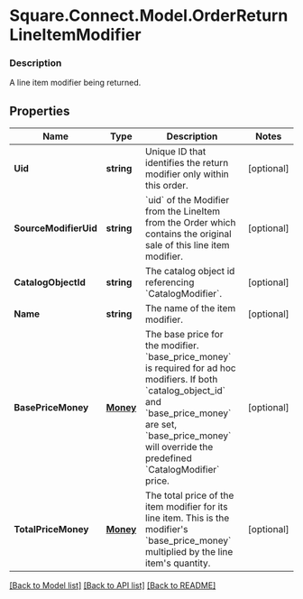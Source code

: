 # Square.Connect.Model.OrderReturnLineItemModifier

### Description

A line item modifier being returned.

## Properties

Name | Type | Description | Notes
------------ | ------------- | ------------- | -------------
**Uid** | **string** | Unique ID that identifies the return modifier only within this order. | [optional] 
**SourceModifierUid** | **string** | &#x60;uid&#x60; of the Modifier from the LineItem from the Order which contains the original sale of this line item modifier. | [optional] 
**CatalogObjectId** | **string** | The catalog object id referencing &#x60;CatalogModifier&#x60;. | [optional] 
**Name** | **string** | The name of the item modifier. | [optional] 
**BasePriceMoney** | [**Money**](Money.md) | The base price for the modifier.  &#x60;base_price_money&#x60; is required for ad hoc modifiers. If both &#x60;catalog_object_id&#x60; and &#x60;base_price_money&#x60; are set, &#x60;base_price_money&#x60; will override the predefined &#x60;CatalogModifier&#x60; price. | [optional] 
**TotalPriceMoney** | [**Money**](Money.md) | The total price of the item modifier for its line item. This is the modifier&#39;s &#x60;base_price_money&#x60; multiplied by the line item&#39;s quantity. | [optional] 



[[Back to Model list]](../README.md#documentation-for-models) [[Back to API list]](../README.md#documentation-for-api-endpoints) [[Back to README]](../README.md)

